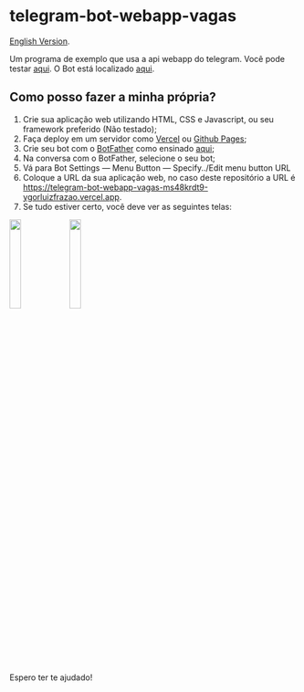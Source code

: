 # telegram-bot-webapp-vagas

[English Version](https://github.com/ygorluizfrazao/telegram-bot-webapp-vagas/blob/master/README.md).

Um programa de exemplo que usa a api webapp do telegram. Você pode testar [aqui](https://telegram-bot-webapp-vagas-ms48krdt9-ygorluizfrazao.vercel.app).
O Bot está localizado [aqui](https://t.me/twappvagas_bot).

## Como posso fazer a minha própria?

1. Crie sua aplicação web utilizando HTML, CSS e Javascript, ou seu framework preferido (Não testado);
2. Faça deploy em um servidor como [Vercel](https://vercel.com/) ou [Github Pages](https://pages.github.com);
3. Crie seu bot com o [BotFather](https://t.me/botfather) como ensinado [aqui](https://core.telegram.org/bots/tutorial);
4. Na conversa com o BotFather, selecione o seu bot;
5. Vá para Bot Settings — Menu Button — Specify../Edit menu button URL
6. Coloque a URL da sua aplicação web, no caso deste repositório a URL é https://telegram-bot-webapp-vagas-ms48krdt9-ygorluizfrazao.vercel.app.
7. Se tudo estiver certo, você deve ver as seguintes telas:

<img src="https://github.com/ygorluizfrazao/telegram-bot-webapp-vagas/assets/17025709/28aac44f-5270-4f6e-94ad-9d7366348420" style="width:20%;"/>
<img src="https://github.com/ygorluizfrazao/telegram-bot-webapp-vagas/assets/17025709/7dbd36e4-877f-4f0d-9d77-19b0a3b1dec2" style="width:20%;"/>

Espero ter te ajudado!
